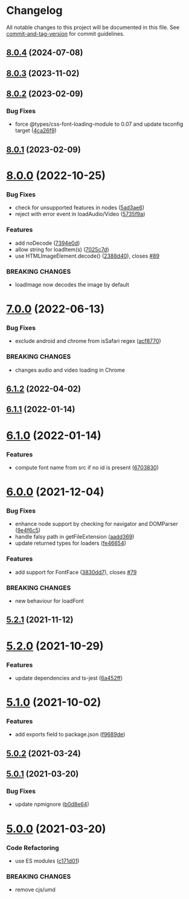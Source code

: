 # Changelog

All notable changes to this project will be documented in this file. See [commit-and-tag-version](https://github.com/absolute-version/commit-and-tag-version) for commit guidelines.

## [8.0.4](https://github.com/dmnsgn/async-preloader/compare/v8.0.3...v8.0.4) (2024-07-08)



## [8.0.3](https://github.com/dmnsgn/async-preloader/compare/v8.0.2...v8.0.3) (2023-11-02)



## [8.0.2](https://github.com/dmnsgn/async-preloader/compare/v8.0.1...v8.0.2) (2023-02-09)


### Bug Fixes

* force @types/css-font-loading-module to 0.07 and update tsconfig target ([4ca26f9](https://github.com/dmnsgn/async-preloader/commit/4ca26f9f51ffb28b025c49c7cee28e5e1f6fc670))



## [8.0.1](https://github.com/dmnsgn/async-preloader/compare/v8.0.0...v8.0.1) (2023-02-09)



# [8.0.0](https://github.com/dmnsgn/async-preloader/compare/v7.0.0...v8.0.0) (2022-10-25)


### Bug Fixes

* check for unsupported features in nodes ([5ad3ae6](https://github.com/dmnsgn/async-preloader/commit/5ad3ae6e2c7e613f4c2be6d6d6a6830ec92801b2))
* reject with error event in loadAudio/Video ([5735f9a](https://github.com/dmnsgn/async-preloader/commit/5735f9a6bf040308bbc436a828e5f39d1aa30fa0))


### Features

* add noDecode ([7394e0d](https://github.com/dmnsgn/async-preloader/commit/7394e0d200a546d1c480866c3d8d5a711d5d1d2a))
* allow string for loadItem(s) ([7025c7d](https://github.com/dmnsgn/async-preloader/commit/7025c7d95f885b01c1121e1e8de877b61aa8ca81))
* use HTMLImageElement.decode() ([2388d40](https://github.com/dmnsgn/async-preloader/commit/2388d40d5fd134efab2ea01a67acb1574d91be64)), closes [#89](https://github.com/dmnsgn/async-preloader/issues/89)


### BREAKING CHANGES

* loadImage now decodes the image by default



# [7.0.0](https://github.com/dmnsgn/async-preloader/compare/v6.1.2...v7.0.0) (2022-06-13)


### Bug Fixes

* exclude android and chrome from isSafari regex ([acf8770](https://github.com/dmnsgn/async-preloader/commit/acf87707d3a6cbb099b990b88a1bb4de42d7c4d6))


### BREAKING CHANGES

* changes audio and video loading in Chrome



## [6.1.2](https://github.com/dmnsgn/async-preloader/compare/v6.1.1...v6.1.2) (2022-04-02)



## [6.1.1](https://github.com/dmnsgn/async-preloader/compare/v6.1.0...v6.1.1) (2022-01-14)



# [6.1.0](https://github.com/dmnsgn/async-preloader/compare/v6.0.0...v6.1.0) (2022-01-14)


### Features

* compute font name from src if no id is present ([6703830](https://github.com/dmnsgn/async-preloader/commit/6703830085a40a360e5ce6539614d2361c1c38ec))



# [6.0.0](https://github.com/dmnsgn/async-preloader/compare/v5.2.1...v6.0.0) (2021-12-04)


### Bug Fixes

* enhance node support by checking for navigator and DOMParser ([9e4f6c5](https://github.com/dmnsgn/async-preloader/commit/9e4f6c555ea82950d446f4db0146c0ffe99db9c4))
* handle falsy path in getFileExtension ([aadd369](https://github.com/dmnsgn/async-preloader/commit/aadd36949ce2fbec3fa2aa23b782be35e17ad672))
* update returned types for loaders ([fe46654](https://github.com/dmnsgn/async-preloader/commit/fe4665488645f1b3708afaeaf7dfc13d0d416f5c))


### Features

* add support for FontFace ([3830dd7](https://github.com/dmnsgn/async-preloader/commit/3830dd78a0231e3fc87e452036403f27bf2509e8)), closes [#79](https://github.com/dmnsgn/async-preloader/issues/79)


### BREAKING CHANGES

* new behaviour for loadFont



## [5.2.1](https://github.com/dmnsgn/async-preloader/compare/v5.2.0...v5.2.1) (2021-11-12)



# [5.2.0](https://github.com/dmnsgn/async-preloader/compare/v5.1.0...v5.2.0) (2021-10-29)


### Features

* update dependencies and ts-jest ([6a452ff](https://github.com/dmnsgn/async-preloader/commit/6a452ffd35f11e5085d4b3945c180b81fb933815))



# [5.1.0](https://github.com/dmnsgn/async-preloader/compare/v5.0.2...v5.1.0) (2021-10-02)


### Features

* add exports field to package.json ([f9689de](https://github.com/dmnsgn/async-preloader/commit/f9689de1dada6c2b0140a1e5821c4eb869ee47d8))



## [5.0.2](https://github.com/dmnsgn/async-preloader/compare/v5.0.1...v5.0.2) (2021-03-24)



## [5.0.1](https://github.com/dmnsgn/async-preloader/compare/v5.0.0...v5.0.1) (2021-03-20)


### Bug Fixes

* update npmignore ([b0d8e64](https://github.com/dmnsgn/async-preloader/commit/b0d8e64d4c4de183c9e61f78feab21731cd8f1e0))



# [5.0.0](https://github.com/dmnsgn/async-preloader/compare/v4.9.2...v5.0.0) (2021-03-20)


### Code Refactoring

* use ES modules ([c171d01](https://github.com/dmnsgn/async-preloader/commit/c171d0178f27b5e04fff7ea02260517b062e9e24))


### BREAKING CHANGES

* remove cjs/umd
